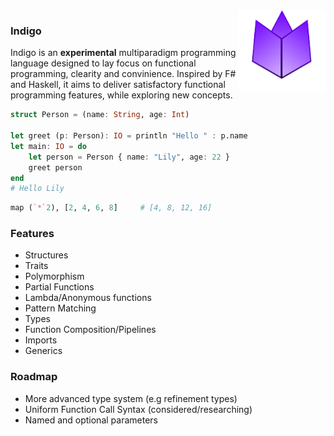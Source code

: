 <img align="right" width="140" height="130" src="assets/logo.png" alt="indigo logo">
<h3 align="left">Indigo</h3>

Indigo is an **experimental** multiparadigm programming language designed to lay focus on functional programming, clearity and convinience.
Inspired by F# and Haskell, it aims to deliver satisfactory functional programming features, while exploring new concepts.
```julia
struct Person = (name: String, age: Int)

let greet (p: Person): IO = println "Hello " : p.name
let main: IO = do
    let person = Person { name: "Lily", age: 22 }
    greet person
end
# Hello Lily
```
```julia
map (`*`2), [2, 4, 6, 8]     # [4, 8, 12, 16]
```
### Features
* Structures
* Traits
* Polymorphism
* Partial Functions
* Lambda/Anonymous functions
* Pattern Matching
* Types
* Function Composition/Pipelines
* Imports
* Generics

### Roadmap
* More advanced type system (e.g refinement types)
* Uniform Function Call Syntax (considered/researching)
* Named and optional parameters
